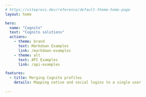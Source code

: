 ```yaml
---
# https://vitepress.dev/reference/default-theme-home-page
layout: home

hero:
  name: "Cognito"
  text: "Cognito solutions"
  actions:
    - theme: brand
      text: Markdown Examples
      link: /markdown-examples
    - theme: alt
      text: API Examples
      link: /api-examples

features:
  - title: Merging Cognito profiles
    details: Mapping native and social logins to a single user
    
---
```


